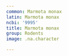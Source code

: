 ```yaml
---
common: Marmota monax
latin: Marmota monax
ncbi: '9995'
title: Marmota monax
group: Rodents
image: .na.character

---
```

